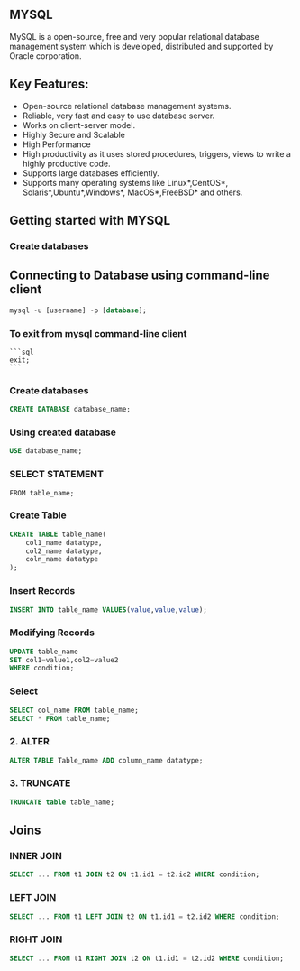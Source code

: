 ## MYSQL

MySQL is a open-source, free and very popular relational database management system which is developed, distributed and supported by Oracle corporation.

## Key Features:

- Open-source relational database management systems.
- Reliable, very fast and easy to use database server.
- Works on client-server model.
- Highly Secure and Scalable
- High Performance
- High productivity as it uses stored procedures, triggers, views to write a highly productive code.
- Supports large databases efficiently.
- Supports many operating systems like Linux*,CentOS*, Solaris*,Ubuntu*,Windows*, MacOS*,FreeBSD\* and others.

## Getting started with MYSQL


### Create databases

## Connecting to Database using command-line client

```sql
mysql -u [username] -p [database];
```

### To exit from mysql command-line client
    ```sql
    exit;
    ```

### Create databases 


```sql
CREATE DATABASE database_name;
```

### Using created database

```sql
USE database_name;
```



### SELECT STATEMENT

```SELECT column1,column2,column3....
FROM table_name;
```

### Create Table

```sql
CREATE TABLE table_name(
	col1_name datatype,
	col2_name datatype,
	coln_name datatype
);
```

### Insert Records 

```sql
INSERT INTO table_name VALUES(value,value,value);
```

### Modifying Records

```sql
UPDATE table_name
SET col1=value1,col2=value2
WHERE condition;
```
### Select 
```sql
SELECT col_name FROM table_name;
SELECT * FROM table_name;
```
### 2. ALTER
```sql 
ALTER TABLE Table_name ADD column_name datatype;
```
### 3. TRUNCATE
```sql
TRUNCATE table table_name;
```



## Joins 

### INNER JOIN 
```sql
SELECT ... FROM t1 JOIN t2 ON t1.id1 = t2.id2 WHERE condition;
```

### LEFT JOIN

```sql
SELECT ... FROM t1 LEFT JOIN t2 ON t1.id1 = t2.id2 WHERE condition;
```

### RIGHT JOIN

```sql
SELECT ... FROM t1 RIGHT JOIN t2 ON t1.id1 = t2.id2 WHERE condition;
```


